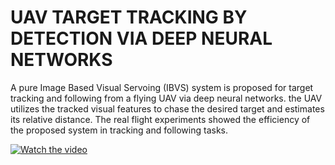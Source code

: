 # UAV TARGET TRACKING BY DETECTION VIA DEEP NEURAL NETWORKS
A pure Image Based Visual Servoing (IBVS) system is proposed for target tracking and following from a flying UAV via deep neural networks. the UAV utilizes the tracked visual features to chase the desired target and estimates its relative distance.
The real flight experiments showed the efficiency of the proposed system in tracking and following tasks.
 
 [![Watch the video](https://i9.ytimg.com/vi/y3x8A7evmuQ/mq1.jpg?sqp=CLCjo-UF&rs=AOn4CLAdy1h4scyf7fPMByHDA5D8p28bXw)](https://www.youtube.com/watch?v=y3x8A7evmuQ)
  
